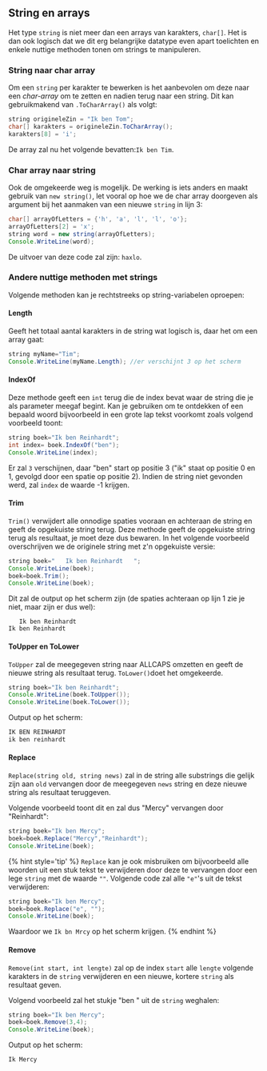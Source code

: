 ## String en arrays

Het type ``string`` is niet meer dan een arrays van karakters, ``char[]``. Het is dan ook logisch dat we dit erg belangrijke datatype even apart toelichten en enkele nuttige methoden tonen om strings te manipuleren.

### String naar char array

 Om een ``string`` per karakter te bewerken is het aanbevolen om deze naar een *char-array* om te zetten en nadien terug naar een string. Dit kan gebruikmakend van ``.ToCharArray()`` als volgt:

```java
string origineleZin = "Ik ben Tom";
char[] karakters = origineleZin.ToCharArray();
karakters[8] = 'i';
```

De array zal nu het volgende bevatten:``Ik ben Tim``.

### Char array naar string

Ook de omgekeerde weg is mogelijk. De werking is iets anders en maakt gebruik van ``new string()``, let vooral op hoe we de char array doorgeven als argument bij het aanmaken van een nieuwe ``string`` in lijn 3:

```java
char[] arrayOfLetters = {'h', 'a', 'l', 'l', 'o'};
arrayOfLetters[2] = 'x';
string word = new string(arrayOfLetters);
Console.WriteLine(word);
```

De uitvoer van deze code zal zijn: ``haxlo``.

### Andere nuttige methoden met strings

Volgende methoden kan je rechtstreeks op string-variabelen oproepen:

#### Length
Geeft  het totaal aantal karakters in de string wat logisch is, daar het om een array gaat:

```java
string myName="Tim";
Console.WriteLine(myName.Length); //er verschijnt 3 op het scherm
```

<!---{pagebreak} --->

#### IndexOf

Deze methode geeft  een ``int`` terug die de index bevat waar de string die je als parameter meegaf begint. Kan je gebruiken om te ontdekken of een bepaald woord bijvoorbeeld in een grote lap tekst voorkomt zoals volgend voorbeeld toont:

```java
string boek="Ik ben Reinhardt";
int index= boek.IndexOf("ben");
Console.WriteLine(index); 
```
Er zal ``3`` verschijnen, daar "ben" start op positie 3 ("ik" staat op positie 0 en 1, gevolgd door een spatie op positie 2). Indien de string niet gevonden werd, zal ``index`` de waarde -1 krijgen.

#### Trim

``Trim()`` verwijdert alle onnodige spaties vooraan en achteraan de string en geeft de opgekuiste string terug. Deze methode geeft de opgekuiste string terug als resultaat, je moet deze dus bewaren. In het volgende voorbeeld overschrijven we de originele string met z'n opgekuiste versie:

```java
string boek="   Ik ben Reinhardt   ";
Console.WriteLine(boek);
boek=boek.Trim();
Console.WriteLine(boek);
```

Dit zal de output op het scherm zijn (de spaties achteraan op lijn 1 zie je niet, maar zijn er dus wel):

<!---{line-numbers:false}--->
```text
   Ik ben Reinhardt   
Ik ben Reinhardt
```

#### ToUpper en ToLower

``ToUpper`` zal de meegegeven string naar ALLCAPS omzetten en geeft de nieuwe string als resultaat terug. ``ToLower()``doet het omgekeerde.

```java
string boek="Ik ben Reinhardt";
Console.WriteLine(boek.ToUpper());
Console.WriteLine(boek.ToLower());
```

Output op het scherm:

<!---{line-numbers:false}--->
```java
IK BEN REINHARDT
ik ben reinhardt
```

#### Replace

``Replace(string old, string news)`` zal in de string alle substrings die gelijk zijn aan ``old`` vervangen door de meegegeven ``news`` string en deze nieuwe string als resultaat teruggeven. 

Volgende voorbeeld toont dit en zal dus "Mercy" vervangen door "Reinhardt":

```java
string boek="Ik ben Mercy";
boek=boek.Replace("Mercy","Reinhardt");
Console.WriteLine(boek);
```

{% hint style='tip' %}
``Replace`` kan je ook misbruiken om bijvoorbeeld alle woorden uit een stuk tekst te verwijderen door deze te vervangen door een lege ``string`` met de waarde ``""``. Volgende code zal alle ``"e"``'s uit de tekst verwijderen:

```java
string boek="Ik ben Mercy";
boek=boek.Replace("e", "");
Console.WriteLine(boek);
```

Waardoor we ``Ik bn Mrcy`` op het scherm krijgen.
{% endhint %}

#### Remove

``Remove(int start, int lengte)`` zal op de index ``start`` alle ``lengte`` volgende karakters in de ``string`` verwijderen en een nieuwe, kortere ``string`` als resultaat geven.

Volgend voorbeeld zal het stukje "ben " uit de ``string`` weghalen:

```java
string boek="Ik ben Mercy";
boek=boek.Remove(3,4);
Console.WriteLine(boek);
```

Output op het scherm:

<!---{line-numbers:false}--->
```java
Ik Mercy
```
